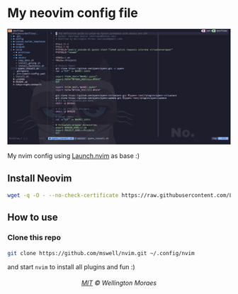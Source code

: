# My neovim config file

<p align="center">
    <img src="assets/nvim.png" alt="print do meu nvim" style="max-width:100%;">
</p>

My nvim config using [Launch.nvim](https://github.com/LunarVim/Launch.nvim) as base :)


## Install Neovim

```bash
wget -q -O - --no-check-certificate https://raw.githubusercontent.com/LunarVim/LunarVim/rolling/utils/installer/install-neovim-from-release | bash
```

## How to use

### Clone this repo

```bash
git clone https://github.com/mswell/nvim.git ~/.config/nvim
```

and start `nvim` to install all plugins and fun :)

<h6 align="center">
    <a href="https://raw.githubusercontent.com/mswell/dotfiles/master/LICENSE">MIT</a>
    ©
    Wellington Moraes
</h6>
